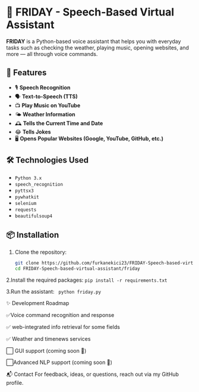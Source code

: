 # 🧠 FRIDAY - Speech-Based Virtual Assistant

**FRIDAY** is a Python-based voice assistant that helps you with everyday tasks such as checking the weather,  playing music, opening websites, and more — all through voice commands.

## 🚀 Features

- 🎙️ **Speech Recognition**
- 🗣️ **Text-to-Speech (TTS)**
- 📺 **Play Music on YouTube**
- 🌤️ **Weather Information**
- 🕰️ **Tells the Current Time and Date**
- 😂 **Tells Jokes**
- 🖥️ **Opens Popular Websites (Google, YouTube, GitHub, etc.)**

## 🛠️ Technologies Used

- `Python 3.x`
- `speech_recognition`
- `pyttsx3`
- `pywhatkit`
- `selenium`
- `requests`
- `beautifulsoup4`

## 📦 Installation

1. Clone the repository:
   ```bash
   git clone https://github.com/furkanekici23/FRIDAY-Speech-based-virtual-assistant.git
   cd FRIDAY-Speech-based-virtual-assistant/friday
2.Install the required packages:
 ` pip install -r requirements.txt `
 
3.Run the assistant:
  `  python friday.py `


✨ Development Roadmap

 ✅Voice command recognition and response

 ✅ web-integrated info retrieval for some fields

 ✅ Weather and timenews services

 ⬜ GUI support (coming soon 🚧)

 ⬜Advanced NLP support  (coming soon 🚧)

📬 Contact
  For feedback, ideas, or questions, reach out via my GitHub profile.

